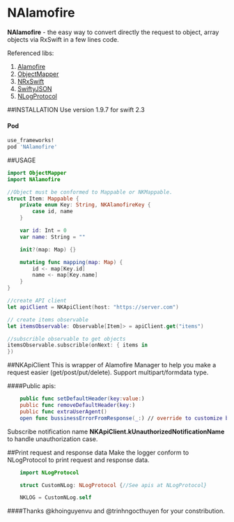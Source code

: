 # NAlamofire
**NAlamofire** - the easy way to convert directly the request to object, array objects via RxSwift in a few lines code.

Referenced libs:
  1. [Alamofire](https://github.com/Alamofire/Alamofire)
  2. [ObjectMapper](https://github.com/Hearst-DD/ObjectMapper)
  3. [NRxSwift](https://github.com/nghiaphunguyen/NRxSwift)
  4. [SwiftyJSON](https://github.com/SwiftyJSON/SwiftyJSON)
  5. [NLogProtocol](https://github.com/nghiaphunguyen/NLogProtocol)

##INSTALLATION
Use version 1.9.7 for swift 2.3 

#### Pod
```bash
use_frameworks!
pod 'NAlamofire'
```

##USAGE
```swift
import ObjectMapper
import NAlamofire

//Object must be conformed to Mappable or NKMappable.
struct Item: Mappable {
    private enum Key: String, NKAlamofireKey {
        case id, name
    }

    var id: Int = 0
    var name: String = ""

    init?(map: Map) {}

    mutating func mapping(map: Map) {
        id <- map[Key.id]
        name <- map[Key.name]
    }
}

//create API client
let apiClient = NKApiClient(host: "https://server.com")

// create items observable
let itemsObservable: Observable[Item]> = apiClient.get("items")

//subscrible observable to get objects
itemsObservable.subscrible(onNext: { items in
})

```

##NKApiClient
This is wrapper of Alamofire Manager to help you make a request easier (get/post/put/delete). Support multipart/formdata type.

####Public apis:
```swift
    public func setDefaultHeader(key:value:)
    public func removeDefaultHeader(key:)
    public func extraUserAgent()
    open func bussinessErrorFromResponse(_:) // override to customize bussinessError. See also at NKNetworkErrorType.
```

Subscribe notification name **NKApiClient.kUnauthorizedNotificationName** to handle unauthorization case.

##Print request and response data
Make the logger conform to NLogProtocol to print request and response data.

```swift
    import NLogProtocol

    struct CustomNLog: NLogProtocol {//See apis at NLogProtocol}

    NKLOG = CustomNLog.self
```

####Thanks @khoinguyenvu and @trinhngocthuyen for your constribution.

